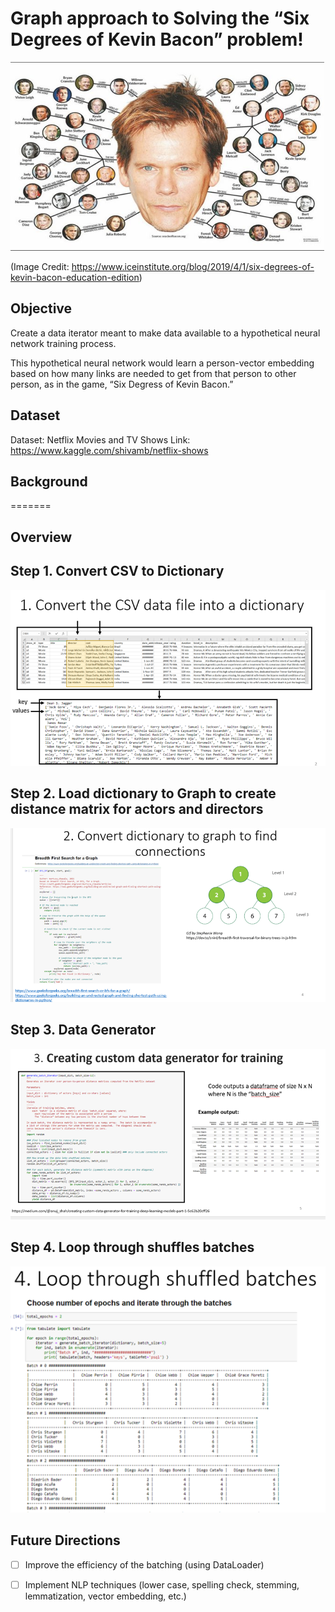# Graph approach to Solving the “Six Degrees of Kevin Bacon” problem!

![image info](./pics/KevinBacon6degrees.png)

(Image Credit: https://www.iceinstitute.org/blog/2019/4/1/six-degrees-of-kevin-bacon-education-edition)

## Objective

Create a data iterator meant to make data available to a hypothetical neural network training process.  

This hypothetical neural network would learn a person-vector embedding based on how many links are needed to get from that person to other person, as in the game, “Six Degress of Kevin Bacon.”


## Dataset

Dataset: Netflix Movies and TV Shows
Link: https://www.kaggle.com/shivamb/netflix-shows


## Background
=======
## Overview 

## Step 1. Convert CSV to Dictionary

![image info](./pics/Step1.png)

## Step 2. Load dictionary to Graph to create distance matrix for actors and directors

![image info](./pics/Step2.png)

## Step 3. Data Generator

![image info](./pics/Step3.png)

## Step 4. Loop through shuffles batches

![image info](./pics/Step4.png)

## Future Directions

- [ ] Improve the efficiency of the batching (using DataLoader)
- [ ] Implement NLP techniques (lower case, spelling check, stemming, lemmatization, vector embedding, etc.)




